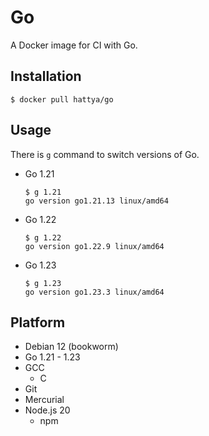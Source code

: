 # Go

A Docker image for CI with Go.


## Installation

```console
$ docker pull hattya/go
```


## Usage

There is `g` command to switch versions of Go.

- Go 1.21
  ```console
  $ g 1.21
  go version go1.21.13 linux/amd64
  ```

- Go 1.22
  ```console
  $ g 1.22
  go version go1.22.9 linux/amd64
  ```

- Go 1.23
  ```console
  $ g 1.23
  go version go1.23.3 linux/amd64
  ```


## Platform

- Debian 12 (bookworm)
- Go 1.21 - 1.23
- GCC
  - C
- Git
- Mercurial
- Node.js 20
  - npm

